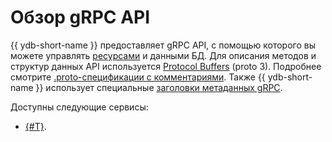 # Обзор gRPC API

{{ ydb-short-name }} предоставляет gRPC API, с помощью которого вы можете управлять [ресурсами](../../concepts/datamodel/index.md) и данными БД. Для описания методов и структур данных API используется [Protocol Buffers](https://developers.google.com/protocol-buffers/docs/proto3) (proto 3). Подробнее смотрите [.proto-спецификации с комментариями](https://github.com/ydb-platform/ydb-api-protos). Также {{ ydb-short-name }} использует специальные [заголовки метаданных gRPC](grpc-headers.md).

Доступны следующие сервисы:

* [{#T}](health-check-api.md).
